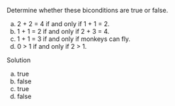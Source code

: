 Determine whether these biconditions are true or false.

1. 2 + 2 = 4 if and only if 1 + 1 = 2.
2. 1 + 1 = 2 if and only if 2 + 3 = 4.
3. 1 + 1 = 3 if and only if monkeys can fly.
4. 0 > 1 if and only if 2 > 1.

Solution

1. true
2. false
3. true
4. false

<style type="text/css">
    ol { list-style-type: lower-alpha; }
</style>